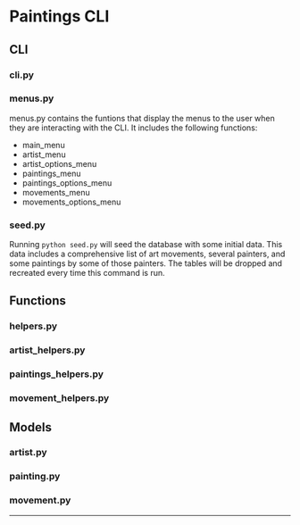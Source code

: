 
# Paintings CLI

## CLI

### cli.py

### menus.py

menus.py contains the funtions that display the menus to the user when they are interacting with the CLI. It includes the following functions:
- main_menu
- artist_menu
- artist_options_menu
- paintings_menu
- paintings_options_menu
- movements_menu
- movements_options_menu

### seed.py

Running `python seed.py` will seed the database with some initial data. This data includes a comprehensive list of art movements, several painters, and some paintings by some of those painters. The tables will be dropped and recreated every time this command is run.

## Functions

### helpers.py

### artist_helpers.py

### paintings_helpers.py

### movement_helpers.py

## Models

### artist.py

### painting.py

### movement.py

---
